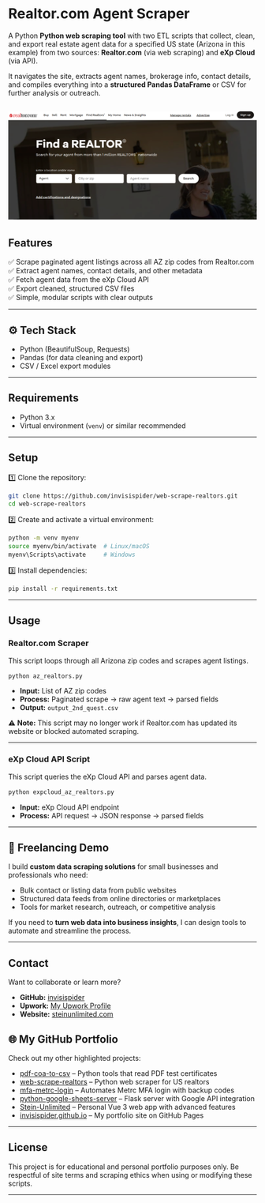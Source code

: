 # Realtor.com Agent Scraper


A Python **Python web scraping tool** with two ETL scripts that collect, clean, and export real estate agent data for a specified US state (Arizona in this example) from two sources: **Realtor.com** (via web scraping) and **eXp Cloud** (via API).

It navigates the site, extracts agent names, brokerage info, contact details, and compiles everything into a **structured Pandas DataFrame** or CSV for further analysis or outreach.

![realtor.com agent search](images/Screenshot_realtor.png)
---

## Features

✅ Scrape paginated agent listings across all AZ zip codes from Realtor.com  
✅ Extract agent names, contact details, and other metadata  
✅ Fetch agent data from the eXp Cloud API  
✅ Export cleaned, structured CSV files  
✅ Simple, modular scripts with clear outputs

---

## ⚙️ Tech Stack

- Python (BeautifulSoup, Requests)  
- Pandas (for data cleaning and export)  
- CSV / Excel export modules

---

## Requirements

- Python 3.x  
- Virtual environment (`venv`) or similar recommended

---

## Setup

1️⃣ Clone the repository:
```bash
git clone https://github.com/invisispider/web-scrape-realtors.git
cd web-scrape-realtors
```

2️⃣ Create and activate a virtual environment:
```bash
python -m venv myenv
source myenv/bin/activate  # Linux/macOS
myenv\Scripts\activate     # Windows
```

3️⃣ Install dependencies:
```bash
pip install -r requirements.txt
```

---


## Usage

### Realtor.com Scraper

This script loops through all Arizona zip codes and scrapes agent listings.

```bash
python az_realtors.py
```

- **Input:** List of AZ zip codes  
- **Process:** Paginated scrape → raw agent text → parsed fields  
- **Output:** `output_2nd_quest.csv`

⚠ **Note:** This script may no longer work if Realtor.com has updated its website or blocked automated scraping.

---

### eXp Cloud API Script

This script queries the eXp Cloud API and parses agent data.

```bash
python expcloud_az_realtors.py
```

- **Input:** eXp Cloud API endpoint  
- **Process:** API request → JSON response → parsed fields  

---

## 💼 Freelancing Demo

I build **custom data scraping solutions** for small businesses and professionals who need:  
- Bulk contact or listing data from public websites  
- Structured data feeds from online directories or marketplaces  
- Tools for market research, outreach, or competitive analysis

If you need to **turn web data into business insights**, I can design tools to automate and streamline the process.

---

## Contact

Want to collaborate or learn more?

- **GitHub:** [invisispider](https://github.com/invisispider)  
- **Upwork:** [My Upwork Profile](https://www.upwork.com/freelancers/~01527a09cdcfd75500)  
- **Website:** [steinunlimited.com](https://steinunlimited.com/)

## 🌐 My GitHub Portfolio

Check out my other highlighted projects:  
- [pdf-coa-to-csv](https://github.com/invisispider/pdf-coa-to-csv) – Python tools that read PDF test certificates  
- [web-scrape-realtors](https://github.com/invisispider/web-scrape-realtors) – Python web scraper for US realtors  
- [mfa-metrc-login](https://github.com/invisispider/mfa-metrc-login) – Automates Metrc MFA login with backup codes  
- [python-google-sheets-server](https://github.com/invisispider/python-google-sheets-server) – Flask server with Google API integration  
- [Stein-Unlimited](https://github.com/invisispider/Stein-Unlimited) – Personal Vue 3 web app with advanced features  
- [invisispider.github.io](https://github.com/invisispider/invisispider.github.io) – My portfolio site on GitHub Pages

--- 

## License

This project is for educational and personal portfolio purposes only. Be respectful of site terms and scraping ethics when using or modifying these scripts.

---
